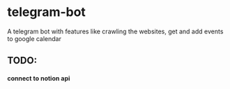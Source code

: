 # telegram-bot
A telegram bot with features like crawling the websites, get and add events to google calendar

## TODO:
#### connect to notion api
